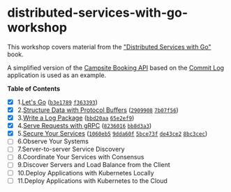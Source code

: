 # distributed-services-with-go-workshop

This workshop covers material from
the ["Distributed Services with Go"](https://www.amazon.ca/Distributed-Services-Go-Reliable-Maintainable/dp/1680507605)
book.

A simplified version of the [Campsite Booking API](https://github.com/igor-baiborodine/campsite-booking) 
based on the [Commit Log](https://github.com/travisjeffery/proglog) 
application is used as an example.

**Table of Contents**

- [X] 1.[Let's Go](/LetsGo) ([`b3e1789`](https://github.com/igor-baiborodine/distributed-services-with-go-workshop/commit/b3e178977b5f9f407ca6f90fa1e4885a485f3ebd) [`f363393`](https://github.com/igor-baiborodine/distributed-services-with-go-workshop/commit/f363393bb04ad8ac7de5299a27a647a131676348))
- [X] 2.[Structure Data with Protocol Buffers](/StructureDataWithProtobuf) ([`2909908`](https://github.com/igor-baiborodine/distributed-services-with-go-workshop/commit/29099086e4e287620486c12b74a762385c2f0f8e) [`7b07f56`](https://github.com/igor-baiborodine/distributed-services-with-go-workshop/commit/7b07f5641be1cddbd5203e47e29466177bb95dba))
- [X] 3.[Write a Log Package](/WriteALogPackage) ([`bbd20aa`](https://github.com/igor-baiborodine/distributed-services-with-go-workshop/commit/bbd20aa31961f2ff679a9c9ec63a7b78da80ab4e) [`65e2ef9`](https://github.com/igor-baiborodine/distributed-services-with-go-workshop/commit/65e2ef9c3a3275dc098c57c3049eef9e06ed8565))
- [X] 4.[Serve Requests with gRPC](/ServeRequestsWithgRPC) ([`8236016`](https://github.com/igor-baiborodine/distributed-services-with-go-workshop/commit/82360160bc181ba15f59b7e0fdd81e3a31d250d7) [`bb8d3a3`](https://github.com/igor-baiborodine/distributed-services-with-go-workshop/commit/bb8d3a39eb3f1f8ee8da3c0329ea8f0294e8a5d3))
- [X] 5.[Secure Your Services](/SecureYourServices) ([`1060eb5`](https://github.com/igor-baiborodine/distributed-services-with-go-workshop/commit/1060eb5368a24e112ce43bb2a6e2bb9e3bbe4006) [`9dda60f`](https://github.com/igor-baiborodine/distributed-services-with-go-workshop/commit/9dda60fd5cd67909a521e204c222a93494ec4c92) [`5bce73f`](https://github.com/igor-baiborodine/distributed-services-with-go-workshop/commit/5bce73faafb971e8928bd0698397132914c8983d) [`de43ce2`](https://github.com/igor-baiborodine/distributed-services-with-go-workshop/commit/de43ce2c347aeb7a3a1eb194c6702d9023902ffb) [`8bc3cec`](https://github.com/igor-baiborodine/distributed-services-with-go-workshop/commit/8bc3cec3d7fc2ba6d02d0522cde69bc846d8e3bb))
- [ ] 6.Observe Your Systems
- [ ] 7.Server-to-server Service Discovery
- [ ] 8.Coordinate Your Services with Consensus
- [ ] 9.Discover Servers and Load Balance from the Client
- [ ] 10.Deploy Applications with Kubernetes Locally
- [ ] 11.Deploy Applications with Kubernetes to the Cloud
